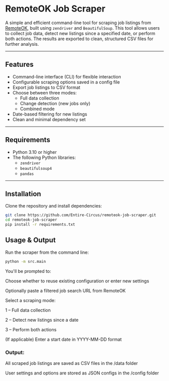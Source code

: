 # RemoteOK Job Scraper

A simple and efficient command-line tool for scraping job listings from [RemoteOK](https://remoteok.com), built using `zendriver` and `BeautifulSoup`. This tool allows users to collect job data, detect new listings since a specified date, or perform both actions. The results are exported to clean, structured CSV files for further analysis.

---

##  Features

- Command-line interface (CLI) for flexible interaction
- Configurable scraping options saved in a config file
- Export job listings to CSV format
- Choose between three modes:
  - Full data collection
  - Change detection (new jobs only)
  - Combined mode
- Date-based filtering for new listings
- Clean and minimal dependency set

---

## Requirements

- Python 3.10 or higher
- The following Python libraries:
  - `zendriver`
  - `beautifulsoup4`
  - `pandas`

---

## Installation

Clone the repository and install dependencies:

```bash
git clone https://github.com/Entire-Circus/remoteok-job-scraper.git
cd remoteok-job-scraper
pip install -r requirements.txt
```

## Usage & Output

Run the scraper from the command line:

```bash
python -m src.main
```
You'll be prompted to:

Choose whether to reuse existing configuration or enter new settings

Optionally paste a filtered job search URL from RemoteOK

Select a scraping mode:

1 – Full data collection

2 – Detect new listings since a date

3 – Perform both actions

(If applicable) Enter a start date in YYYY-MM-DD format

### Output:

All scraped job listings are saved as CSV files in the /data folder

User settings and options are stored as JSON configs in the /config folder
